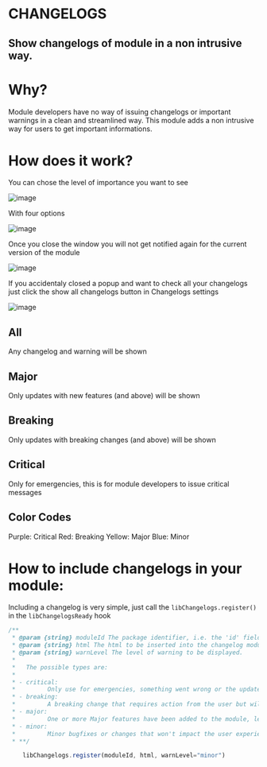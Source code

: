# CHANGELOGS
## Show changelogs of module in a non intrusive way.

# Why?

Module developers have no way of issuing changelogs or important warnings in a clean and streamlined way. This module adds a non intrusive way for users to get important informations.

# How does it work?

You can chose the level of importance you want to see

![image](https://user-images.githubusercontent.com/1346839/127586817-23289481-6cb4-4fcd-a50f-d9fcdaa14fd5.png)

With four options

![image](https://user-images.githubusercontent.com/1346839/127586846-b7b603a2-8561-47a4-990a-9507a0a76daf.png)

Once you close the window you will not get notified again for the current version of the module

![image](https://user-images.githubusercontent.com/1346839/127587189-7c311c30-8db9-4f1f-8a7d-b2702690a843.png)

If you accidentaly closed a popup and want to check all your changelogs just click the show all changelogs button in Changelogs settings

![image](https://user-images.githubusercontent.com/1346839/127587526-a54346b2-aa79-43aa-b1dc-bcba1fe22252.png)


## All
Any changelog and warning will be shown

## Major
Only updates with new features (and above) will be shown

## Breaking
Only updates with breaking changes (and above) will be shown

## Critical
Only for emergencies, this is for module developers to issue critical messages

## Color Codes

Purple: Critical
Red: Breaking
Yellow: Major
Blue: Minor

# How to include changelogs in your module:
Including a changelog is very simple, just call the `libChangelogs.register()` in the `libChangelogsReady` hook

```js
/**
 * @param {string} moduleId The package identifier, i.e. the 'id' field in your module/system/world's manifest.json
 * @param {string} html The html to be inserted into the changelog module
 * @param {string} warnLevel The level of warning to be displayed.
 * 
 *   The possible types are:
 * 
 * - critical: 
 *         Only use for emergencies, something went wrong or the update requires immidiate action from the user.
 * - breaking:
 *         A breaking change that requires action from the user but will not cause issues if left unattended (eg. a new feature that requires some manual configuration changes).
 * - major:
 *         One or more Major features have been added to the module, let the user know what they do or link to other resources.
 * - minor:
 *         Minor bugfixes or changes that won't impact the user experience with your module (this is the default option).
 * **/

    libChangelogs.register(moduleId, html, warnLevel="minor")
```
